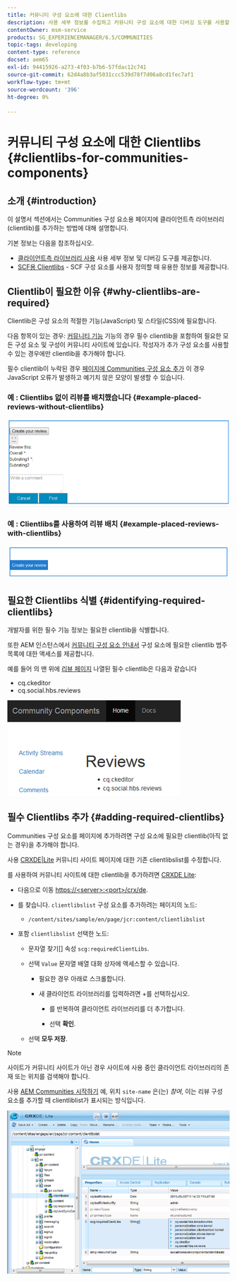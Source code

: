 ```yaml
---
title: 커뮤니티 구성 요소에 대한 Clientlibs
description: 사용 세부 정보를 수집하고 커뮤니티 구성 요소에 대한 디버깅 도구를 사용할 수 있도록 페이지에 클라이언트측 라이브러리(clientlibs)를 추가하는 방법을 알아봅니다.
contentOwner: msm-service
products: SG_EXPERIENCEMANAGER/6.5/COMMUNITIES
topic-tags: developing
content-type: reference
docset: aem65
exl-id: 94415926-a273-4f03-b7b6-57fdac12c741
source-git-commit: 62d4a8b3af5031ccc539d78f7d06a8cd1fec7af1
workflow-type: tm+mt
source-wordcount: '396'
ht-degree: 0%

---
```


# 커뮤니티 구성 요소에 대한 Clientlibs {#clientlibs-for-communities-components}

## 소개 {#introduction}

이 설명서 섹션에서는 Communities 구성 요소용 페이지에 클라이언트측 라이브러리(clientlib)를 추가하는 방법에 대해 설명합니다.

기본 정보는 다음을 참조하십시오.

* [클라이언트측 라이브러리 사용](/help/sites-developing/clientlibs.md) 사용 세부 정보 및 디버깅 도구를 제공합니다.
* [SCF용 Clientlibs](/help/communities/client-customize.md#clientlibs) - SCF 구성 요소를 사용자 정의할 때 유용한 정보를 제공합니다.


## Clientlib이 필요한 이유 {#why-clientlibs-are-required}

Clientlib은 구성 요소의 적절한 기능(JavaScript) 및 스타일(CSS)에 필요합니다.

다음 항목이 있는 경우: [커뮤니티 기능](/help/communities/functions.md) 기능의 경우 필수 clientlib을 포함하여 필요한 모든 구성 요소 및 구성이 커뮤니티 사이트에 있습니다. 작성자가 추가 구성 요소를 사용할 수 있는 경우에만 clientlib을 추가해야 합니다.

필수 clientlib이 누락된 경우 [페이지에 Communities 구성 요소 추가](/help/communities/author-communities.md) 이 경우 JavaScript 오류가 발생하고 예기치 않은 모양이 발생할 수 있습니다.

### 예 : Clientlibs 없이 리뷰를 배치했습니다 {#example-placed-reviews-without-clientlibs}

![리뷰 게시](assets/placed-reviews.png)

### 예 : Clientlibs를 사용하여 리뷰 배치 {#example-placed-reviews-with-clientlibs}

![reviews-clientlibs](assets/reviews-clientlibs.png)

## 필요한 Clientlibs 식별 {#identifying-required-clientlibs}

개발자를 위한 필수 기능 정보는 필요한 clientlib을 식별합니다.

또한 AEM 인스턴스에서 [커뮤니티 구성 요소 안내서](/help/communities/components-guide.md) 구성 요소에 필요한 clientlib 범주 목록에 대한 액세스를 제공합니다.

예를 들어 의 맨 위에 [리뷰 페이지](https://localhost:4502/content/community-components/en/reviews.html) 나열된 필수 clientlib은 다음과 같습니다

* cq.ckeditor
* cq.social.hbs.reviews

![clientlibs-reviews](assets/clientlibs-reviews.png)

## 필수 Clientlibs 추가 {#adding-required-clientlibs}

Communities 구성 요소를 페이지에 추가하려면 구성 요소에 필요한 clientlib(아직 없는 경우)을 추가해야 합니다.

사용 [CRXDE|Lite](#using-crxde-lite) 커뮤니티 사이트 페이지에 대한 기존 clientlibslist를 수정합니다.

를 사용하여 커뮤니티 사이트에 대한 clientlib을 추가하려면 [CRXDE Lite](/help/sites-developing/developing-with-crxde-lite.md):

* 다음으로 이동 [https://&lt;server>:&lt;port>/crx/de](https://localhost:4502/crx/de).
* 를 찾습니다. `clientlibslist` 구성 요소를 추가하려는 페이지의 노드:

   * `/content/sites/sample/en/page/jcr:content/clientlibslist`

* 포함 `clientlibslist` 선택한 노드:

   * 문자열 찾기[] 속성 `scg:requiredClientLibs`.
   * 선택 `Value` 문자열 배열 대화 상자에 액세스할 수 있습니다.

      * 필요한 경우 아래로 스크롤합니다.
      * 새 클라이언트 라이브러리를 입력하려면 +를 선택하십시오.

         * 를 반복하여 클라이언트 라이브러리를 더 추가합니다.

         * 선택 **확인**.

   * 선택 **모두 저장**.

>[!NOTE]
>
>사이트가 커뮤니티 사이트가 아닌 경우 사이트에 사용 중인 클라이언트 라이브러리의 존재 또는 위치를 검색해야 합니다.

사용 [AEM Communities 시작하기](/help/communities/getting-started.md) 예, 위치 `site-name` 은(는) *참여*, 이는 리뷰 구성 요소를 추가할 때 clientliblist가 표시되는 방식입니다.

![review-component](assets/review-component.png)
